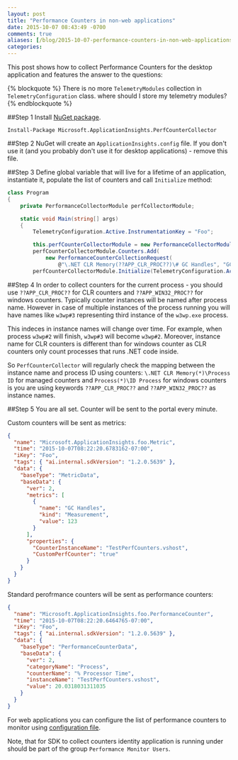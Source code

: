 ```yaml
---
layout: post
title: "Performance Counters in non-web applications"
date: 2015-10-07 08:43:49 -0700
comments: true
aliases: [/blog/2015-10-07-performance-counters-in-non-web-applications/]
categories: 
---
```

This post shows how to collect Performance Counters for the desktop application and features the answer to the questions:

{% blockquote %}
There is no more ``TelemetryModules`` collection in ``TelemetryConfiguration`` class. where should I store my telemetry modules?
{% endblockquote %}

##Step 1
Install [NuGet package](https://www.nuget.org/packages/Microsoft.ApplicationInsights.PerfCounterCollector/1.2.1).

```
Install-Package Microsoft.ApplicationInsights.PerfCounterCollector
```

##Step 2
NuGet will create an ```ApplicationInsights.config``` file. If you don't use it (and you probably don't use it for desktop applications) - remove this file.

##Step 3
Define global variable that will live for a lifetime of an application, instantiate it, populate the list of counters and call ```Initialize``` method:

``` csharp
class Program
{
    private PerformanceCollectorModule perfCollectorModule;

    static void Main(string[] args)
    {
        TelemetryConfiguration.Active.InstrumentationKey = "Foo";

        this.perfCounterCollectorModule = new PerformanceCollectorModule();
        perfCounterCollectorModule.Counters.Add(
			new PerformanceCounterCollectionRequest(
				@"\.NET CLR Memory(??APP_CLR_PROC??)\# GC Handles", "GC Handles"));
        perfCounterCollectorModule.Initialize(TelemetryConfiguration.Active);
```

##Step 4
In order to collect counters for the current process - you should use ```??APP_CLR_PROC??``` for CLR counters and ```??APP_WIN32_PROC??``` for windows counters. Typically counter instances will be named after process name. However in case of multiple instances of the process running you will have names like ```w3wp#3``` representing third instance of the ```w3wp.exe``` process.

This indeces in instance names will change over time. For example, when process ```w3wp#2``` will finish, ```w3wp#3``` will become ```w3wp#2```. Moreover, instance name for CLR counters is different than for windows counter as CLR counters only count processes that runs .NET code inside.

So ```PerfCounterCollector``` will regularly check the mapping between the instance name and process ID using counters: ```\.NET CLR Memory(*)\Process ID``` for managed counters and ```Process(*)\ID Process``` for windows counters is you are using keywords ```??APP_CLR_PROC??``` and ```??APP_WIN32_PROC??``` as instance names. 
 
 
##Step 5
You are all set. Counter will be sent to the portal every minute.

Custom counters will be sent as metrics:

``` json
{
  "name": "Microsoft.ApplicationInsights.foo.Metric",
  "time": "2015-10-07T08:22:20.6783162-07:00",
  "iKey": "Foo",
  "tags": { "ai.internal.sdkVersion": "1.2.0.5639" },
  "data": {
    "baseType": "MetricData",
    "baseData": {
      "ver": 2,
      "metrics": [
        {
          "name": "GC Handles",
          "kind": "Measurement",
          "value": 123
        }
      ],
      "properties": {
        "CounterInstanceName": "TestPerfCounters.vshost",
        "CustomPerfCounter": "true"
      }
    }
  }
}
```

Standard perofrmance counters will be sent as performance counters:

``` json
{
  "name": "Microsoft.ApplicationInsights.foo.PerformanceCounter",
  "time": "2015-10-07T08:22:20.6464765-07:00",
  "iKey": "Foo",
  "tags": { "ai.internal.sdkVersion": "1.2.0.5639" },
  "data": {
    "baseType": "PerformanceCounterData",
    "baseData": {
      "ver": 2,
      "categoryName": "Process",
      "counterName": "% Processor Time",
      "instanceName": "TestPerfCounters.vshost",
      "value": 20.0318031311035
    }
  }
}
``` 

For web applications you can configure the list of performance counters to monitor using [configuration file](https://azure.microsoft.com/documentation/articles/app-insights-configuration-with-applicationinsights-config/).

Note, that for SDK to collect counters identity application is running under should be part of the group ```Performance Monitor Users```.